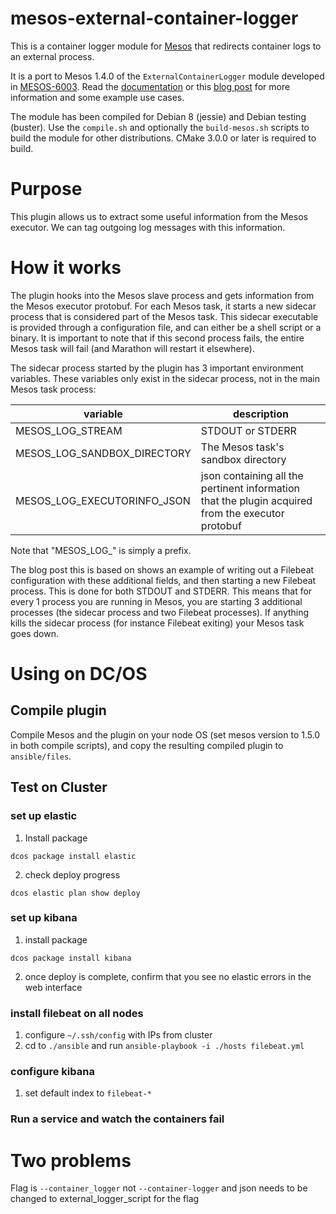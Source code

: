 # mesos-external-container-logger

This is a container logger module for [Mesos](http://mesos.apache.org/)
that redirects container logs to an external process.

It is a port to Mesos 1.4.0 of the `ExternalContainerLogger` module
developed in
[MESOS-6003](https://issues.apache.org/jira/browse/MESOS-6003).
Read the [documentation](https://reviews.apache.org/r/51258/) or this
[blog post](https://wjoel.com/posts/mesos-container-log-forwarding-with-filebeat.html)
for more information and some example use cases.

The module has been compiled for Debian 8 (jessie) and Debian testing (buster).
Use the `compile.sh` and optionally the
`build-mesos.sh` scripts to build the module for other distributions.
CMake 3.0.0 or later is required to build.

# Purpose

This plugin allows us to extract some useful information from the Mesos executor.  We can tag outgoing log messages with this information.

# How it works

The plugin hooks into the Mesos slave process and gets information from the Mesos executor protobuf.  For each Mesos task, it starts a new sidecar process that is considered part of the Mesos task.  This sidecar executable is provided through a configuration file, and can either be a shell script or a binary.  It is important to note that if this second process fails, the entire Mesos task will fail (and Marathon will restart it elsewhere).

The sidecar process started by the plugin has 3 important environment variables.  These variables only exist in the sidecar process, not in the main Mesos task process:

|variable|description|
---|---
|MESOS_LOG_STREAM|STDOUT or STDERR|
|MESOS_LOG_SANDBOX_DIRECTORY|The Mesos task's sandbox directory|
|MESOS_LOG_EXECUTORINFO_JSON|json containing all the pertinent information that the plugin acquired from the executor protobuf|

Note that "MESOS_LOG_" is simply a prefix.

The blog post this is based on shows an example of writing out a Filebeat configuration with these additional fields, and then starting a new Filebeat process.  This is done for both STDOUT and STDERR.  This means that for every 1 process you are running in Mesos, you are starting 3 additional processes (the sidecar process and two Filebeat processes).  If anything kills the sidecar process (for instance Filebeat exiting) your Mesos task goes down.

# Using on DC/OS

## Compile plugin
Compile Mesos and the plugin on your node OS (set mesos version to 1.5.0 in both compile scripts), and copy the resulting compiled plugin to `ansible/files`.

## Test on Cluster

### set up elastic

1. Install package
```
dcos package install elastic
```
2. check deploy progress
```
dcos elastic plan show deploy
```

### set up kibana

1. install package
```
dcos package install kibana
```
2. once deploy is complete, confirm that you see no elastic errors in the web interface

### install filebeat on all nodes

1. configure `~/.ssh/config` with IPs from cluster
2. cd to `./ansible` and run `ansible-playbook -i ./hosts filebeat.yml`

### configure kibana

1. set default index to `filebeat-*`

### Run a service and watch the containers fail

# Two problems
Flag is `--container_logger` not `--container-logger` and json needs to be changed to external_logger_script for the flag
